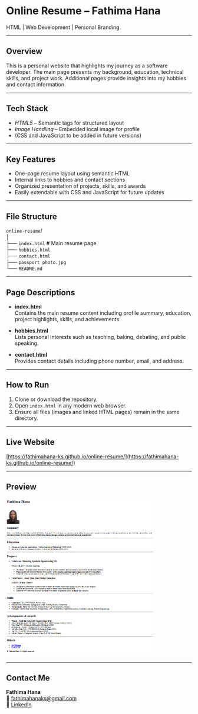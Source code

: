 # Online Resume – Fathima Hana

HTML | Web Development | Personal Branding

---

## Overview

This is a personal website that highlights my journey as a software developer. The main page presents my background, education, technical skills, and project work. Additional pages provide insights into my hobbies and contact information.

---

## Tech  Stack

- *HTML5* – Semantic tags for structured layout
- *Image Handling* – Embedded local image for profile
- (CSS and JavaScript to be added in future versions)

---

## Key  Features

- One-page resume layout using semantic HTML
- Internal links to hobbies and contact sections
- Organized presentation of projects, skills, and awards
- Easily extendable with CSS and JavaScript for future updates

---

## File Structure
`online-resume`/<br>
│<br>
├── `index.html` # Main resume page<br>
├── `hobbies.html` <br>
├── `contact.html` <br>
├── `passport photo.jpg` <br>
└── `README.md` <br>


---

## Page Descriptions

- **index.html**  
  Contains the main resume content including profile summary, education, project highlights, skills, and achievements.

- **hobbies.html**  
  Lists personal interests such as teaching, baking, debating, and public speaking.

- **contact.html**  
  Provides contact details including phone number, email, and address.

---

## How to Run

1. Clone or download the repository.
2. Open `index.html` in any modern web browser.
3. Ensure all files (images and linked HTML pages) remain in the same directory.

---

## Live Website

[https://fathimahana-ks.github.io/online-resume/](https://fathimahana-ks.github.io/online-resume/)

---

## Preview

<img src="./preview.png" alt="Screenshot of resume" width="400"/>

---

## Contact Me

**Fathima Hana**  
📧 [fathimahanaks@gmail.com](mailto:fathimahanaks@gmail.com)  
🔗 [LinkedIn](https://www.linkedin.com/in/fathimahana/)


